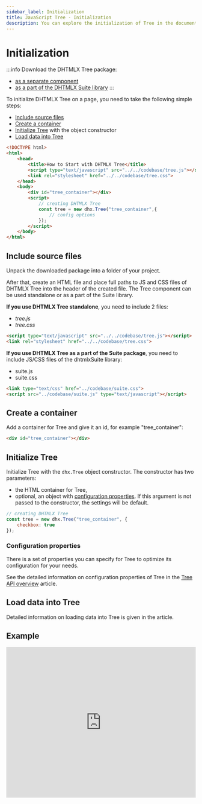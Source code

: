 ```yaml
---
sidebar_label: Initialization
title: JavaScript Tree - Initialization 
description: You can explore the initialization of Tree in the documentation of the DHTMLX JavaScript UI library. Browse developer guides and API reference, try out code examples and live demos, and download a free 30-day evaluation version of DHTMLX Suite.
---
```


# Initialization

:::info
Download the DHTMLX Tree package:

- [as a separate component](https://dhtmlx.com/docs/products/dhtmlxTree/download.shtml)
- [as a part of the DHTMLX Suite library](https://dhtmlx.com/docs/products/dhtmlxSuite/download.shtml)
:::

To initialize DHTMLX Tree on a page, you need to take the following simple steps:

- [Include source files](#include-source-files)
- [Create a container](#create-a-container)
- [Initialize Tree](#initialize-tree) with the object constructor
- [Load data into Tree](#load-data-into-tree)

~~~html
<!DOCTYPE html>
<html>
    <head>
        <title>How to Start with DHTMLX Tree</title>         
        <script type="text/javascript" src="../../codebase/tree.js"></script>
        <link rel="stylesheet" href="../../codebase/tree.css">
    </head>
    <body>
        <div id="tree_container"></div>
        <script>
            // creating DHTMLX Tree
            const tree = new dhx.Tree("tree_container",{
    			// config options
			});
        </script>
    </body>
</html>
~~~

## Include source files

Unpack the downloaded package into a folder of your project.

After that, create an HTML file and place full paths to JS and CSS files of DHTMLX Tree into the header of the created file. The Tree component can be used standalone or as a part of the Suite library.

**If you use DHTMLX Tree standalone**, you need to include 2 files:

- *tree.js*
- *tree.css*

~~~html
<script type="text/javascript" src="../../codebase/tree.js"></script>
<link rel="stylesheet" href="../../codebase/tree.css">
~~~

**If you use DHTMLX Tree as a part of the Suite package**, you need to include JS/CSS files of the dhtmlxSuite library:

- suite.js
- suite.css

~~~html
<link type="text/css" href="../codebase/suite.css">
<script src="../codebase/suite.js" type="text/javascript"></script>
~~~

## Create a container

Add a container for Tree and give it an id, for example "tree_container":

~~~html title="index.html"
<div id="tree_container"></div>
~~~

## Initialize Tree

Initialize Tree with the `dhx.Tree` object constructor. The constructor has two parameters:

- the HTML container for Tree,
- optional, an object with [configuration properties](#configuration-properties). If this argument is not passed to the constructor, the settings will be default.

~~~js title="index.js"
// creating DHTMLX Tree
const tree = new dhx.Tree("tree_container", {
    checkbox: true
});
~~~

### Configuration properties

There is a set of properties you can specify for Tree to optimize its configuration for your needs.

See the detailed information on configuration properties of Tree in the [Tree API overview](tree/api/api_overview.md#properties) article.

## Load data into Tree

Detailed information on loading data into Tree is given in the [](tree/loading_data.md) article.

## Example

<iframe src="https://snippet.dhtmlx.com/r49y51k3?mode=js" frameborder="0" class="snippet_iframe" width="100%" height="400"></iframe>